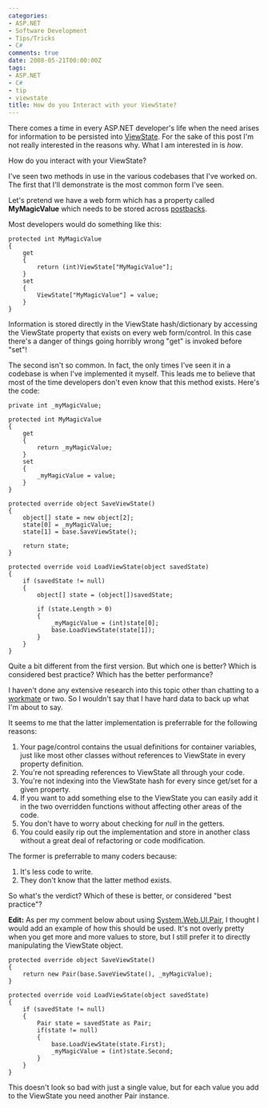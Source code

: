 ```yaml
---
categories:
- ASP.NET
- Software Development
- Tips/Tricks
- C#
comments: true
date: 2008-05-21T00:00:00Z
tags:
- ASP.NET
- C#
- tip
- viewstate
title: How do you Interact with your ViewState?
---
```


There comes a time in every ASP.NET developer's life when the need arises for information to be persisted into <a href="http://msdn.microsoft.com/en-us/library/ms972976.aspx" title="ViewState">ViewState</a>. For the sake of this post I'm not really interested in the reasons why. What I am interested in is <em>how</em>.

How do you interact with your ViewState?

<!--more-->

I've seen two methods in use in the various codebases that I've worked on. The first that I'll demonstrate is the most common form I've seen.

Let's pretend we have a web form which has a property called <strong>MyMagicValue</strong> which needs to be stored across <a href="http://www.xefteri.com/articles/show.cfm?id=18" title="How postback works in ASP.NET">postbacks</a>.

Most developers would do something like this:
```
protected int MyMagicValue
{
    get
    {
        return (int)ViewState["MyMagicValue"];
    }
    set
    {
        ViewState["MyMagicValue"] = value;
    }
}
```

Information is stored directly in the ViewState hash/dictionary by accessing the ViewState property that exists on every web form/control. In this case there's a danger of things going horribly wrong "get" is invoked before "set"!

The second isn't so common. In fact, the only times I've seen it in a codebase is when I've implemented it myself. This leads me to believe that most of the time developers don't even know that this method exists. Here's the code:
```
private int _myMagicValue;

protected int MyMagicValue
{
    get
    {
        return _myMagicValue;
    }
    set
    {
        _myMagicValue = value;
    }
}

protected override object SaveViewState()
{
    object[] state = new object[2];
    state[0] = _myMagicValue;
    state[1] = base.SaveViewState();

    return state;
}

protected override void LoadViewState(object savedState)
{
    if (savedState != null)
    {
        object[] state = (object[])savedState;

        if (state.Length > 0)
        {
            _myMagicValue = (int)state[0];
            base.LoadViewState(state[1]);
        }
    }
}
```

Quite a bit different from the first version. But which one is better? Which is considered best practice? Which has the better performance?

I haven't done any extensive research into this topic other than chatting to a <a href="http://secretgeek.net/" title="secretGeek">workmate</a> or two. So I wouldn't say that I have hard data to back up what I'm about to say.

It seems to me that the latter implementation is preferrable for the following reasons:
<ol><li>Your page/control contains the usual definitions for container variables, just like most other classes without references to ViewState in every property definition.</li><li>You're not spreading references to ViewState all through your code.</li><li>You're not indexing into the ViewState hash for every since get/set for a given property.</li><li>If you want to add something else to the ViewState you can easily add it in the two overridden functions without affecting other areas of the code.</li><li>You don't have to worry about checking for <em>null</em> in the getters.</li><li>You could easily rip out the implementation and store in another class without a great deal of refactoring or code modification.</li></ol>
The former is preferrable to many coders because:
<ol><li>It's less code to write.</li><li>They don't know that the latter method exists.</li></ol>
So what's the verdict? Which of these is better, or considered "best practice"?

<strong>Edit:</strong> As per my comment below about using <a href="http://msdn.microsoft.com/en-us/library/system.web.ui.pair(VS.80).aspx" title="System.Web.UI.Pair">System.Web.UI.Pair</a>, I thought I would add an example of how this should be used. It's not overly pretty when you get more and more values to store, but I still prefer it to directly manipulating the ViewState object.
```
protected override object SaveViewState()
{
    return new Pair(base.SaveViewState(), _myMagicValue);
}

protected override void LoadViewState(object savedState)
{
    if (savedState != null)
    {
        Pair state = savedState as Pair;
        if(state != null)
        {
            base.LoadViewState(state.First);
            _myMagicValue = (int)state.Second;
        }
    }
}
```

This doesn't look so bad with just a single value, but for each value you add to the ViewState you need another Pair instance.
